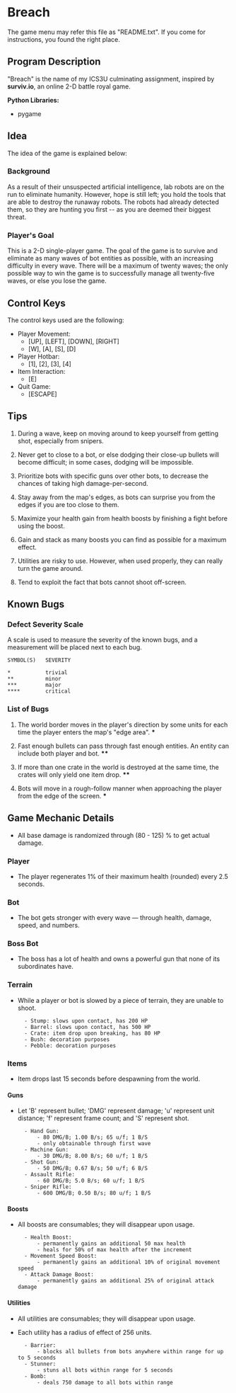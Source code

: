 # Breach
The game menu may refer this file as "README.txt". If you come for instructions, you found the right place.

## Program Description

"Breach" is the name of my ICS3U culminating assignment, inspired by **surviv.io**, an online 2-D battle royal game. 

**Python Libraries:**
* pygame

## Idea

The idea of the game is explained below:
                    
### Background
                    
As a result of their unsuspected artificial intelligence, lab robots are on the run to eliminate humanity. However, hope is still left; you hold the tools that are able to destroy the runaway robots. The robots had already detected them, so they are hunting you first -- as you are deemed their biggest threat.
                    
### Player's Goal
                      
This is a 2-D single-player game. The goal of the game is to survive and eliminate as many waves of bot entities as possible, with an increasing difficulty in every wave. There will be a maximum of twenty waves; the only possible way to win the game is to successfully manage all twenty-five waves, or else you lose the game.

## Control Keys
                    
The control keys used are the following:

* Player Movement: 
	* [UP], [LEFT], [DOWN], [RIGHT]
	* [W], [A], [S], [D]
* Player Hotbar: 
	* [1], [2], [3], [4] 
* Item Interaction:
	* [E]
* Quit Game: 
	* [ESCAPE]

## Tips

1. During a wave, keep on moving around to keep yourself from getting shot, especially from snipers.

2. Never get to close to a bot, or else dodging their close-up bullets will become difficult; in some cases, dodging will be impossible.

3. Prioritize bots with specific guns over other bots, to decrease the chances of taking high damage-per-second.

4. Stay away from the map's edges, as bots can surprise you from the edges if you are too close to them.

5. Maximize your health gain from health boosts by finishing a fight before using the boost.

6. Gain and stack as many boosts you can find as possible for a maximum effect.

7. Utilities are risky to use. However, when used properly, they can really turn the game around.

8. Tend to exploit the fact that bots cannot shoot off-screen.

## Known Bugs
	
### Defect Severity Scale

A scale is used to measure the severity of the known bugs, and a measurement will be placed next to each bug.

	SYMBOL(S)  	SEVERITY

	*         	trivial
	**       	minor
	***     	major
	**** 		critical

### List of Bugs

1. The world border moves in the player's direction by some
units for each time the player enters the map's "edge 
area". **\***

2. Fast enough bullets can pass through fast enough entities.
An entity can include both player and bot. **\*\***

3. If more than one crate in the world is destroyed at the
same time, the crates will only yield one item drop. **\*\***

4. Bots will move in a rough-follow manner when approaching
the player from the edge of the screen. **\***

## Game Mechanic Details

* All base damage is randomized through (80 - 125) % to get actual damage.

### Player

* The player regenerates 1% of their maximum health (rounded) every 2.5 seconds.

### Bot

* The bot gets stronger with every wave — through health, damage, speed, and numbers.

### Boss Bot

* The boss has a lot of health and owns a powerful gun that none of its subordinates have.

### Terrain

* While a player or bot is slowed by a piece of terrain, they are unable to shoot.

		- Stump: slows upon contact, has 200 HP
		- Barrel: slows upon contact, has 500 HP
		- Crate: item drop upon breaking, has 80 HP
		- Bush: decoration purposes
		- Pebble: decoration purposes

### Items

* Item drops last 15 seconds before despawning from the world.

#### Guns

* Let 'B' represent bullet; 'DMG' represent damage; 'u' represent unit 
  distance; 'f' represent frame count; and 'S' represent shot.

		- Hand Gun: 
			- 80 DMG/B; 1.00 B/s; 65 u/f; 1 B/S
			- only obtainable through first wave
		- Machine Gun:		
			- 30 DMG/B; 8.00 B/s; 60 u/f; 1 B/S
		- Shot Gun:		
			- 50 DMG/B; 0.67 B/s; 50 u/f; 6 B/S
		- Assault Rifle:	
			- 60 DMG/B; 5.0 B/s; 60 u/f; 1 B/S
		- Sniper Rifle:		
			- 600 DMG/B; 0.50 B/s; 80 u/f; 1 B/S
					
#### Boosts

* All boosts are consumables; they will disappear upon usage.

		- Health Boost: 
			- permanently gains an additional 50 max health
			- heals for 50% of max health after the increment
		- Movement Speed Boost:
			- permanently gains an additional 10% of original movement speed
		- Attack Damage Boost:
			- permanently gains an additional 25% of original attack damage

#### Utilities

* All utilities are consumables; they will disappear upon usage.
* Each utility has a radius of effect of 256 units.

		- Barrier:
			- blocks all bullets from bots anywhere within range for up to 5 seconds
		- Stunner:
			- stuns all bots within range for 5 seconds
		- Bomb:
			- deals 750 damage to all bots within range
				
